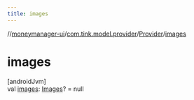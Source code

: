 ```yaml
---
title: images
---
```

//[moneymanager-ui](../../../index.html)/[com.tink.model.provider](../index.html)/[Provider](index.html)/[images](images.html)



# images



[androidJvm]\
val [images](images.html): [Images](../../com.tink.model/-images/index.html)? = null




